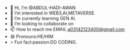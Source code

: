 - 👋 Hi, I’m @ABDUL-HADI-AWAN
- 👀 I’m interested in WEB3,AI,METAVERSE.
- 🌱 I’m currently learning GEN AI.
- 💞️ I’m looking to collaborate on 
- 📫 How to reach me EMAIL:a03142123400@gmail.com
- 😄 Pronouns:HE/HIM
- ⚡ Fun fact:passion:DO CODING.

<!---
ABDUL-HADI-AWAN/ABDUL-HADI-AWAN is a ✨ special ✨ repository because its `README.md` (this file) appears on your GitHub profile.
You can click the Preview link to take a look at your changes.
--->
